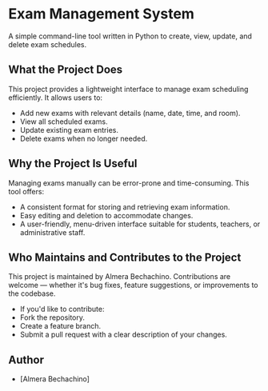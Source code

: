 # Exam Management System

A simple command-line tool written in Python to create, view, update, and delete exam schedules.



## What the Project Does

This project provides a lightweight interface to manage exam scheduling efficiently. It allows users to:

- Add new exams with relevant details (name, date, time, and room).
- View all scheduled exams.
- Update existing exam entries.
- Delete exams when no longer needed.

## Why the Project Is Useful

Managing exams manually can be error-prone and time-consuming. This tool offers:

- A consistent format for storing and retrieving exam information.
- Easy editing and deletion to accommodate changes.
- A user-friendly, menu-driven interface suitable for students, teachers, or administrative staff.

## Who Maintains and Contributes to the Project

This project is maintained by Almera Bechachino. Contributions are welcome — whether it's bug fixes, feature suggestions, or improvements to the codebase.

- If you'd like to contribute:
- Fork the repository.
- Create a feature branch.
- Submit a pull request with a clear description of your changes.




## Author
- [Almera Bechachino]
